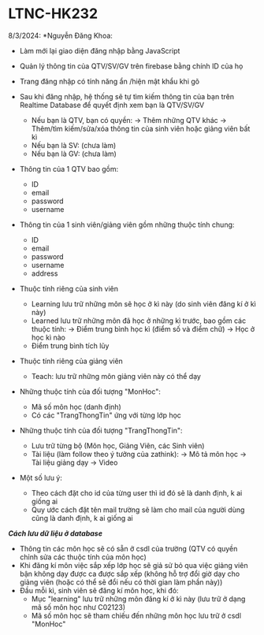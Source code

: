# LTNC-HK232

8/3/2024:
*Nguyễn Đăng Khoa:
- Làm mới lại giao diện đăng nhập bằng JavaScript
- Quản lý thông tin của QTV/SV/GV trên firebase bằng chính ID của họ
- Trang đăng nhập có tính năng ẩn /hiện mật khẩu khi gõ
- Sau khi đăng nhập, hệ thống sẽ tự tìm kiếm thông tin của bạn trên Realtime Database để quyết định xem bạn là QTV/SV/GV
    + Nếu bạn là QTV, bạn có quyền: 
        -> Thêm những QTV khác
        -> Thêm/tìm kiếm/sửa/xóa thông tin của sinh viên hoặc giảng viên bất kì
    + Nếu bạn là SV: (chưa làm)
    + Nếu bạn là GV: (chưa làm)
- Thông tin của 1 QTV bao gồm:
    + ID
    + email
    + password
    + username
- Thông tin của 1 sinh viên/giảng viên gồm những thuộc tính chung:
    + ID
    + email
    + password
    + username
    + address
- Thuộc tính riêng của sinh viên
    + Learning lưu trữ những môn sẽ học ở kì này (do sinh viên đăng kí ở kì này)
    + Learned lưu trữ những môn đã học ở những kì trước, bao gồm các thuộc tính:
        -> Điểm trung bình học kì (điểm số và điểm chữ)
        -> Học ở học kì nào
    + Điểm trung bình tích lũy
- Thuộc tính riêng của giảng viên
    + Teach: lưu trữ những môn giảng viên này có thể dạy

- Những thuộc tính của đối tượng "MonHoc":
    + Mã số môn học (danh định)
    + Có các "TrangThongTin" ứng với từng lớp học

- Những thuộc tính của đối tượng "TrangThongTin":
    + Lưu trữ từng bộ (Môn học, Giảng Viên, các Sinh viên)
    + Tài liệu (làm follow theo ý tưởng của zathink):
        -> Mô tả môn học
        -> Tài liệu giảng dạy
        -> Video

- Một số lưu ý:
    + Theo cách đặt cho id của từng user thì id đó sẽ là danh định, k ai giống ai
    + Quy ước cách đặt tên mail trường sẽ làm cho mail của người dùng cũng là danh định, k ai giống ai


*****************************Cách lưu dữ liệu ở database*****************************
- Thông tin các môn học sẽ có sẵn ở csdl của trường (QTV có quyền chỉnh sửa các thuộc tính của môn học)
- Khi đăng kí môn việc sắp xếp lớp học sẽ giả sử bỏ qua việc giảng viên bận không dạy được ca được sắp xếp (không hỗ trợ đổi giờ dạy cho giảng viên (hoặc có thể sẽ đổi nếu có thời gian làm phần này))
- Đầu mỗi kì, sinh viên sẽ đăng kí môn học, khi đó:
    +  Mục "learning" lưu trữ những môn đăng kí ở kì này (lưu trữ ở dạng mã số môn học như C02123)
    +  Mã số môn học sẽ tham chiếu đến những môn học lưu trữ ở csdl "MonHoc"

